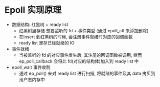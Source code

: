 # Epoll 实现原理

* 数据结构: 红黑树 + ready list
    * 红黑树里存储 想要监听的 fd + 事件类型 (通过 epoll_ctl 来添加删除)
    * 在insert 到红黑树的时候, 会注册事件就绪时对应的回调函数 
    * ready list 里存已经就绪的 IO
* 事件就绪
    * 当被监听的 fd 的对应事件发生后, 其注册的回调函数被调用, 继而 ep_poll_callback 会将此 fd(对应的结构体)加入到 ready list 中
* epoll_wait 事件收割
    * 通过 ep_poll() 来对 ready list 进行扫描, 将就绪的事件及其 data 拷贝到用户态内存中